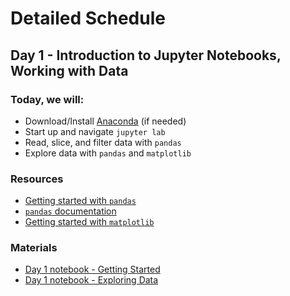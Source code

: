 # Detailed Schedule

## Day 1 - Introduction to Jupyter Notebooks, Working with Data

### Today, we will:

* Download/Install [Anaconda](https://www.anaconda.com/products/individual) (if needed)
* Start up and navigate `jupyter lab`
* Read, slice, and filter data with `pandas`
* Explore data with `pandas` and `matplotlib`

### Resources

* [Getting started with `pandas`](https://pandas.pydata.org/docs/getting_started/intro_tutorials/)
* [`pandas` documentation](https://pandas.pydata.org/docs/user_guide/index.html#user-guide)
* [Getting started with `matplotlib`](https://towardsdatascience.com/matplotlib-tutorial-learn-basics-of-pythons-powerful-plotting-library-b5d1b8f67596)

### Materials

* [Day 1 notebook - Getting Started](./notebooks/day-1/Day-1_Getting-Started-with-Pandas.ipynb)
* [Day 1 notebook - Exploring Data](./notebooks/day-1/Day-1_Exploring-data-with-Pandas.ipynb)

<!-- ## Day 2 - Building a Regression Model

### Today, we will:

* Read in data
* Explore and clean data
* Discuss and plan a regression problem
* Use `scikit-learn` to build a regression model
* Evaluate the fit of the model

### Resources

* [Linear Regression reminder video](https://www.youtube.com/watch?v=nk2CQITm_eo)
* [Getting started with `scikit-learn` regression](https://www.educative.io/blog/scikit-learn-tutorial-linear-regression) _(You probably don't need to install anything with `pip`.)_
* [More about `scikit-learn`](https://scikit-learn.org/stable/getting_started.html)

### Materials

* [Day 2 notebook - Polynomial Regression](./notebooks/day-2/Day-2_Polynomial_Regression.ipynb)
* [Day 2 notebook - Multiple Regression](./notebooks/day-2/Day-2_Multiple_Regression.ipynb)

## Day 3 - Building a Classification Model

### Today, we will:

* Read in data
* Explore, clean, and transform data
* Discuss and plan a classification problem
* Use `scikit-learn` to build a classification model
* Evaluate the fit of the model

### Materials

* [Day 3 notebook - Getting Started](./notebooks/day-3/day-3_Getting_Started_with_Classification_Models.ipynb)
* [Day 3 notebook - KNN](./notebooks/day-3/day-3_KNN_classification.ipynb)

## Day 4 - Using A Multiplicity of Models

### Today, we will:

* Construct data sets
* Tune parameters to achieve different fits
* Gain confidence in models through cross validation/Monte Carlo validation
* Discuss other models that fit into the `scikit-learn` framework

### Materials

* [Day 4 notebook - What is Tuning and Validation?](./notebooks/day-4/Day_4-What_is_Tuning_and_Validation.ipynb)
* [Day 4 notebook - A Multiplicity of Models](./notebooks/day-4/Day_4-Multiplicity_of_Models.ipynb)

## Day 5 - Advanced topics 1

## Day 6 - Advanced topics 2 -->
